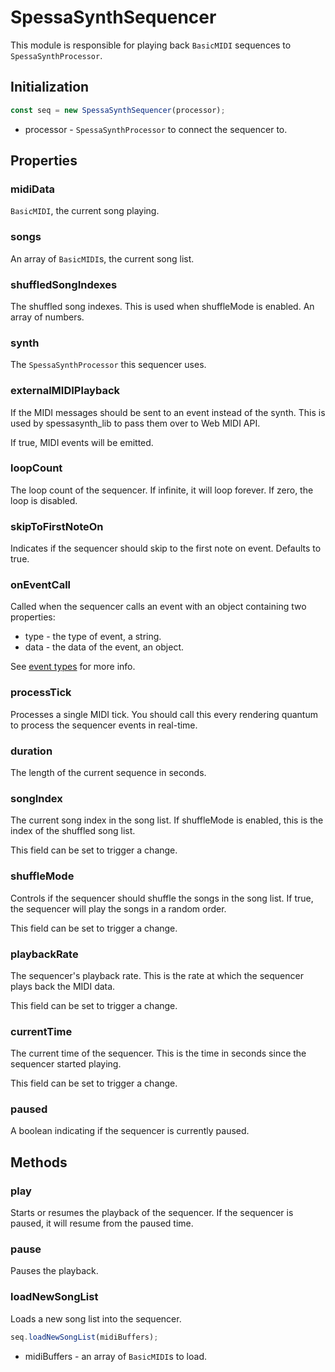 # SpessaSynthSequencer

This module is responsible for playing back `BasicMIDI` sequences to `SpessaSynthProcessor`.

## Initialization

```ts
const seq = new SpessaSynthSequencer(processor);
```

- processor - `SpessaSynthProcessor` to connect the sequencer to.

## Properties

### midiData

`BasicMIDI`, the current song playing.

### songs

An array of `BasicMIDI`s, the current song list.

### shuffledSongIndexes

The shuffled song indexes.
This is used when shuffleMode is enabled.
An array of numbers.

### synth

The `SpessaSynthProcessor` this sequencer uses.

### externalMIDIPlayback

If the MIDI messages should be sent to an event instead of the synth.
This is used by spessasynth_lib to pass them over to Web MIDI API.

If true, MIDI events will be emitted.

### loopCount

The loop count of the sequencer.
If infinite, it will loop forever.
If zero, the loop is disabled.

### skipToFirstNoteOn

Indicates if the sequencer should skip to the first note on event.
Defaults to true.


### onEventCall

Called when the sequencer calls an event
with an object containing two properties:

- type - the type of event, a string.
- data - the data of the event, an object.

See [event types](event-types.md) for more info.


### processTick

Processes a single MIDI tick.
You should call this every rendering quantum to process the sequencer events in real-time.

### duration

The length of the current sequence in seconds.

### songIndex

The current song index in the song list.
If shuffleMode is enabled, this is the index of the shuffled song list.

This field can be set to trigger a change.


### shuffleMode

Controls if the sequencer should shuffle the songs in the song list.
If true, the sequencer will play the songs in a random order.

This field can be set to trigger a change.

### playbackRate

The sequencer's playback rate.
This is the rate at which the sequencer plays back the MIDI data.

This field can be set to trigger a change.

### currentTime

The current time of the sequencer.
This is the time in seconds since the sequencer started playing.

This field can be set to trigger a change.

### paused

A boolean indicating if the sequencer is currently paused.

## Methods

### play

Starts or resumes the playback of the sequencer.
If the sequencer is paused, it will resume from the paused time.


### pause

Pauses the playback.

### loadNewSongList

Loads a new song list into the sequencer.

```ts
seq.loadNewSongList(midiBuffers);
```

- midiBuffers - an array of `BasicMIDI`s to load.